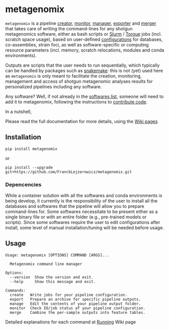 # metagenomix

`metagenomix` is a pipeline
[creator](https://github.com/FranckLejzerowicz/metagenomix/blob/main/metagenomix/doc/creating.md),
[monitor](https://github.com/FranckLejzerowicz/metagenomix/blob/main/metagenomix/doc/monitoring.md),
[manager](https://github.com/FranckLejzerowicz/metagenomix/blob/main/metagenomix/doc/managing.md),
[exporter](https://github.com/FranckLejzerowicz/metagenomix/blob/main/metagenomix/doc/exporting.md)
and 
[merger](https://github.com/FranckLejzerowicz/metagenomix/blob/main/metagenomix/doc/merging.md)
that takes care of writing the command-lines for any shotgun metagenomics 
software, either as bash scripts or
[Slurm](https://slurm.schedmd.com/documentation.html)
/
[Torque](http://docs.adaptivecomputing.com/torque/4-0-2/help.htm)
jobs (incl. scratch space usage), based on user-defined
[configurations](https://github.com/FranckLejzerowicz/metagenomix/wiki/Configurations)
for databases, co-assemblies, strain foci, as well as software-specific or 
computing resource parameters (incl. memory, scratch relocations, modules 
and conda environments). 

Outputs are scripts that the user needs to run sequentially, which typically 
can be handled by packages such as
[snakemake](https://snakemake.readthedocs.io/en/stable/): this is not (yet) 
used here as `metagenomix` is only meant to facilitate the creation, 
monitoring, management and access of shotgun metagenomic analyses results for 
personalized pipelines including any software.

Any software? Well, if not already in the
[softwares list](https://github.com/FranckLejzerowicz/metagenomix/wiki/Softwares),
someone will need to add it to metagenomix, following the instructions to 
[contribute code](https://github.com/FranckLejzerowicz/metagenomix/wiki/Contributing).

In a nutshell, 

Please read the full documentation for more details, using the
[Wiki pages](https://github.com/FranckLejzerowicz/metagenomix/wiki)

## Installation

```
pip install metagenomix
```

or

```
pip install --upgrade git+https://github.com/FranckLejzerowicz/metagenomix.git
```

### Depencencies

While a container solution with all the softwares and conda environments is 
being develop, it currently is the responsibility of the user to install all 
the databases and softwares that the pipeline will allow you to prepare 
command-lines for. Some softwares necessitate to be present either as a 
single binary file or with an entire folder (e.g., pre-trained models or 
scripts). Since some softwares require the user to edit configurations 
after install, some level of manual installation/tuning will be needed 
before usage.

## Usage

```
Usage: metagenomix [OPTIONS] COMMAND [ARGS]...

  Metagenomix command line manager

Options:
  --version  Show the version and exit.
  --help     Show this message and exit.

Commands:
  create   Write jobs for your pipeline configuration.
  export   Prepare an archive for specific pipeline outputs.
  manage   Edit the contents of your pipeline output folder.
  monitor  Check IO/job status of your pipeline configuration.
  merge    Combine the per-sample outputs into feature tables.
```

Detailed explanations for each command at
[Running](https://github.com/FranckLejzerowicz/metagenomix/wiki/Running)
Wiki page

